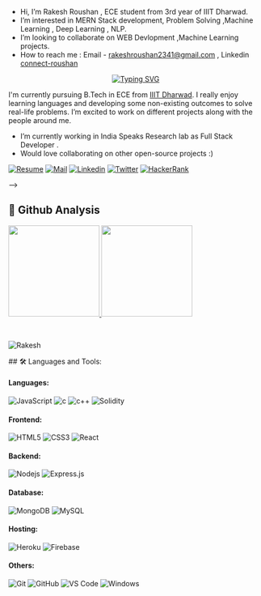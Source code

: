 - Hi, I’m Rakesh Roushan , ECE student from 3rd year of IIIT Dharwad.
- I’m interested in MERN Stack development, Problem Solving ,Machine Learning , Deep Learning , NLP.
- I’m looking to collaborate on WEB Devlopment ,Machine Learning projects.
- How to reach me : Email - rakeshroushan2341@gmail.com , Linkedin  [connect-roushan](https://www.linkedin.com/in/connect-roushan/)


<!---
Roshan23R/Roshan23R is a ✨ special ✨ repository because its `README.md` (this file) appears on your GitHub profile.
You can click the Preview link to take a look at your changes.
--->


<!-- hello -->

<p align="center">
<a href="https://git.io/typing-svg"><img src="https://readme-typing-svg.demolab.com?font=Fira+Code&weight=900&size=25&pause=1000&center=true&vCenter=true&width=550&lines=This+%2C+Side+Rakesh+Roushan+;  Full+Stack+Web+Developer" alt="Typing SVG" /></a>
  
</p>
I'm currently pursuing B.Tech in ECE from <a href="https://iiitdwd.ac.in/">IIIT Dharwad</a>. 
I really enjoy learning languages and developing some non-existing outcomes to solve real-life problems. I’m excited to work on
different projects along with the people around me.

- I’m currently working in India Speaks Research lab as Full Stack Developer .
-  Would love collaborating on other open-source projects :)


<!-- [![An image of @nikku's Holopin badges, which is a link to view their full Holopin profile](https://holopin.me/nikku)](https://holopin.io/@nikku) -->

<!-- ## 🔗 Github Trophies
<p align="center">
<img src="https://github-profile-trophy.vercel.app/?username=Kali-Decoder&theme=darkhub">
</p> -->

<!-- 
## 🔗 Know more about me 
<!-- [![Portfolio](https://img.shields.io/badge/Portfolio-black?style=for-the-badge&logo=firefox)](https://flowcv.me/NeerajChoubisa) -->
[![Resume](https://img.shields.io/badge/-Resume-black?style=for-the-badge&logo=google-drive&logoColor=white)](https://nikku.hackerresume.io/Sl0fLhrYtoiJX8aHXfB9)
[![Mail](https://img.shields.io/badge/-Say%20Hi!-black?style=for-the-badge&logo=gmail)](mailto:neerajchoubisa876@gmail.com)
[![Linkedin](https://img.shields.io/badge/-Neeraj%20Choubisa-black?style=for-the-badge&logo=Linkedin)](https://www.linkedin.com/in/neeraj-choubisa-a4952b202/)
[![Twitter](https://img.shields.io/badge/-@neerajchoubisa-black?style=for-the-badge&logo=twitter)](https://twitter.com/itsNikku876)
[![HackerRank](https://img.shields.io/badge/-@neerajchoubisa-black?style=for-the-badge&logo=HackerRank&logoColor=green)](https://www.hackerrank.com/neerajchoubisa81)

 -->

## 🔗 Github Analysis 
<p>
<a href="https://github.com/Kali-Decoder">
  <img height="180em" src="https://github-readme-stats-eight-theta.vercel.app/api?username=Roshan23R&show_icons=true&theme=blue-green&include_all_commits=true&count_private=true"/>
  <img height="180em" src="https://github-readme-stats-eight-theta.vercel.app/api/top-langs/?username=Roshan23R&layout=compact&langs_count=8&theme=blue-green"/>
</a>
</p>
<br/>
<p><img align="center" src="https://github-readme-streak-stats.herokuapp.com/?user=Roshan23R&" alt="Rakesh" /></p>
## 🛠 Languages and Tools:

#### Languages:
![JavaScript](https://img.shields.io/badge/javascript%20-%23323330.svg?&style=for-the-badge&logo=javascript&logoColor=%23F7DF1E)
![c](https://img.shields.io/badge/c%20-%2314354C.svg?&style=for-the-badge&logo=c&logoColor=white)
![c++](https://img.shields.io/badge/c++-%23ED8B00.svg?&style=for-the-badge&logo=c++&logoColor=white)
![Solidity](https://img.shields.io/badge/Solidity%20-%231572B6.svg?&style=for-the-badge&logo=solidity&logoColor=white)

#### Frontend:
![HTML5](https://img.shields.io/badge/html5%20-%23E34F26.svg?&style=for-the-badge&logo=html5&logoColor=white)
![CSS3](https://img.shields.io/badge/css3%20-%231572B6.svg?&style=for-the-badge&logo=css3&logoColor=white)
![React](https://img.shields.io/badge/react%20-%2320232a.svg?&style=for-the-badge&logo=react&logoColor=%2361DAFB)
<!-- ![Bootstrap](https://img.shields.io/badge/bootstrap%20-%23563D7C.svg?&style=for-the-badge&logo=bootstrap&logoColor=white) -->
<!-- ![Material UI](https://img.shields.io/badge/material%20ui%20-%230081CB.svg?&style=for-the-badge&logo=material-ui&logoColor=white) -->

#### Backend:
![Nodejs](https://img.shields.io/badge/node.js%20-%2343853D.svg?&style=for-the-badge&logo=node.js&logoColor=white)
![Express.js](https://img.shields.io/badge/express.js%20-%23404d59.svg?&style=for-the-badge&logo=express)


#### Database:
![MongoDB](https://img.shields.io/badge/MongoDB-%234ea94b.svg?&style=for-the-badge&logo=mongodb&logoColor=white)
![MySQL](https://img.shields.io/badge/mysql-%2300f.svg?&style=for-the-badge&logo=mysql&logoColor=white)
<!-- ![Oracle Database](https://img.shields.io/badge/oracle%20-%23F00000.svg?&style=for-the-badge&logo=oracle&logoColor=white) -->

#### Hosting:

![Heroku](https://img.shields.io/badge/heroku%20-%23430098.svg?&style=for-the-badge&logo=heroku&logoColor=white)
![Firebase](https://img.shields.io/badge/firebase%20-%23039BE5.svg?&style=for-the-badge&logo=firebase)


#### Others:
![Git](https://img.shields.io/badge/git%20-%23F05033.svg?&style=for-the-badge&logo=git&logoColor=white)
![GitHub](https://img.shields.io/badge/github%20-%23121011.svg?&style=for-the-badge&logo=github&logoColor=white)
![VS Code](https://img.shields.io/badge/VS%20Code%20-%230070D1.svg?&style=for-the-badge&logo=visual-studio-code&logoColor=white)
![Windows](https://img.shields.io/badge/Windows-0078D6?style=for-the-badge&logo=windows&logoColor=white)
<!-- ![Figma](https://img.shields.io/badge/figma%20-%23F24E1E.svg?&style=for-the-badge&logo=figma&logoColor=white)
![Ethereum](https://img.shields.io/badge/Ethereum-0078D6?style=for-the-badge&logo=Ethereum&logoColor=white)
 -->




<br/>
